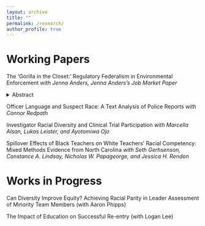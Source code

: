 ```yaml
---
layout: archive
title: ""
permalink: /research/
author_profile: true
---
```


Working Papers
======

The ‘Gorilla in the Closet:’ Regulatory Federalism in Environmental Enforcement
  *with Jenna Anders, Jenna Anders’s Job Market Paper*
    <details>
      <summary>Abstract</summary>
      Will be posted soon.
    </details>

Officer Language and Suspect Race: A Text Analysis of Police Reports
  *with Connor Redpath*

Investigator Racial Diversity and Clinical Trial Participation
  *with Marcella Alsan, Lukas Leister, and Ayotomiwa Ojo*

Spillover Effects of Black Teachers on White Teachers’ Racial Competency: Mixed Methods Evidence from North Carolina
  *with Seth Gerhsenson, Constance A. Lindsay, Nicholas W. Papageorge, and Jessica H. Rendon*


Works in Progress
======

Can Diversity Improve Equity? Achieving Racial Parity in Leader Assessment of Minority Team Members (with Aaron Phipps)

The Impact of Education on Successful Re-entry (with Logan Lee)
